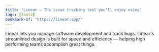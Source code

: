 ```yaml
---
title: "Linear – The issue tracking tool you'll enjoy using"
tags: [tools]
bookmark-of: "https://linear.app/"
---
```

Linear lets you manage software development and track bugs. Linear's streamlined design is built for speed and efficiency — helping high performing teams accomplish great things.